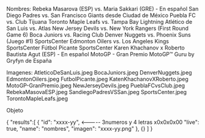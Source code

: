 Nombres: Rebeka Masarova (ESP) vs. Maria Sakkari (GRE) - En español
San Diego Padres vs. San Francisco Giants desde Ciudad de México
Puebla FC vs. Club Tijuana
Toronto Maple Leafs vs. Tampa Bay Lightning
Atlético de San Luis vs. Atlas
New Jersey Devils vs. New York Rangers (First Round Game 6)
Boca Juniors vs. Racing Club
Denver Nuggets vs. Phoenix Suns (Juego #1)
SportsCenter
Edmonton Oilers vs. Los Angeles Kings
SportsCenter
Fútbol Picante
SportsCenter
Karen Khachanov x Roberto Bautista Agut (ESP) - En español
MotoGP - Gran Premio MotoGP™ Guru by Gryfyn de España


Imagenes:
AtleticoDeSanLuis.jpeg
BocaJuniors.jpeg
DenverNuggets.jpeg
EdmontonOilers.jpeg
FutbolPicante.jpeg
KatenKhachanovXRoberto.jpeg
MotoGP-GranPremio.jpeg
NewJerseyDevils.jpeg
PueblaFCvsClub.jpeg
RebekaMasovaESP.jpeg
SandiegoPadresVSSan.jpeg
SportsCenter.jpeg
TorontoMapleLeafs.jpeg



Objeto

{
    "results":[
        {
            "id": "xxxx-yy",  <----- 3numeros y 4 letras x0x0x0x00
            "live": true,
            "name": "nombres",
            "imagen": "xxxx-yy.png"
        },
        {}
    ]
}

